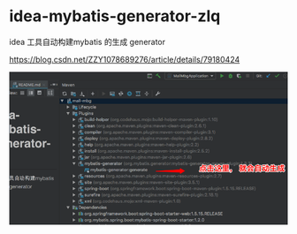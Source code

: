 # idea-mybatis-generator-zlq
idea 工具自动构建mybatis 的生成 generator

https://blog.csdn.net/ZZY1078689276/article/details/79180424

![image](https://github.com/zhanglianquan/idea-mybatis-generator-zlq/blob/master/WeChatWorkScreenshot_37933c72-d2c1-471c-ad5e-7a4fdb4936f0.png)






